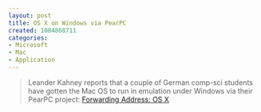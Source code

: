```yaml
--- 
layout: post
title: OS X on Windows via PearPC
created: 1084868711
categories: 
- Microsoft
- Mac
- Application
---
```

<blockquote>
Leander Kahney reports that a couple of German comp-sci students have gotten the Mac OS to run in emulation under Windows via their PearPC project:
<a href="http://saladwithsteve.com/osx/2004/05/its-been-trivial-for-years-to-run.html">Forwarding Address: OS X</a>
</blockquote>
